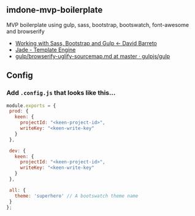 imdone-mvp-boilerplate
----

MVP boilerplate using gulp, sass, bootstrap, bootswatch, font-awesome and browserify

- [Working with Sass, Bootstrap and Gulp ← David Barreto](http://david-barreto.com/working-with-sass-bootstrap-and-gulp/)
- [Jade - Template Engine](http://jade-lang.com/api/)
- [gulp/browserify-uglify-sourcemap.md at master · gulpjs/gulp](https://github.com/gulpjs/gulp/blob/master/docs/recipes/browserify-uglify-sourcemap.md)

Config
----
### Add `.config.js` that looks like this...
```js
module.exports = {
 prod: {
   keen: {
     projectId: "<keen-project-id>",
     writeKey: "<keen-write-key"
   }
 },

 dev: {
   keen: {
     projectId: "<keen-project-id>",
     writeKey: "<keen-write-key"
   }
 },

 all: {
   theme: 'superhero' // A bootswatch theme name
 }
};
```
